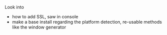 Look into

- how to add SSL, saw in console
- make a base install regarding the platform detection, re-usable methods like the window generator